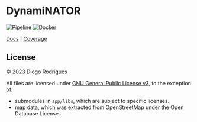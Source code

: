# DynamiNATOR

[![Pipeline](https://github.com/dmfrodrigues/dynaminator/actions/workflows/pipeline.yml/badge.svg)](https://github.com/dmfrodrigues/dynaminator/actions/workflows/pipeline.yml)
[![Docker](https://github.com/dmfrodrigues/dynaminator/actions/workflows/docker.yml/badge.svg)](https://github.com/dmfrodrigues/dynaminator/actions/workflows/docker.yml)

[Docs](https://dynaminator.readthedocs.io/) | [Coverage](https://dmfrodrigues.github.io/dynaminator/)

## License

© 2023 Diogo Rodrigues

All files are licensed under [GNU General Public License v3](LICENSE), to the exception of:
- submodules in `app/libs`, which are subject to specific licenses.
- map data, which was extracted from OpenStreetMap under the Open Database License.
